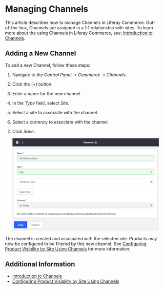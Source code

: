 # Managing Channels

This article describes how to manage Channels in Liferay Commerce. Out-of-the-box, Channels are assigned in a 1:1 relationship with sites. To learn more about the using Channels in Liferay Commerce, see: [Introduction to Channels](../catalog/introduction-to-channels.md).

## Adding a New Channel

To add a new Channel, follow these steps:

1. Navigate to the _Control Panel_ → _Commerce_ → _Channels_.
1. Click the (+) button.
1. Enter a name for the new channel.
1. In the _Type_ field, select _Site_.
1. Select a site to associate with the channel.
1. Select a currency to associate with the channel.
1. Click _Save_.

    ![Adding a channel](./images/01.png)

The channel is created and associated with the selected site. Products may now be configured to be filtered by this new channel. See [Configuring Product Visibility by Site Using Channels](../catalog/configuring-product-visibility-by-site-using-channels.md) for more information.

## Additional Information

* [Introduction to Channels](../catalog/introduction-to-channels.md)
* [Configuring Product Visibility by Site Using Channels](../catalog/configuring-product-visibility-by-site-using-channels.md)
